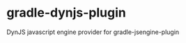 gradle-dynjs-plugin
===================

DynJS javascript engine provider for gradle-jsengine-plugin
